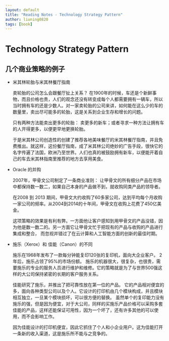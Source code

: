 ```yaml
---
layout: default
title: "Reading Notes - Technology Strategy Pattern"
author: liuning0820
tags: [book]
---
```


# Technology Strategy Pattern

## 几个商业策略的例子

- 米其林轮胎与米其林餐厅指南

    卖轮胎的公司怎么会跟餐厅扯上关系？
    在1900年的时候，车还是个新鲜事物，而且价格也贵，人们的观念还没有转变成每个人都需要拥有一辆车，所以当时拥有车的还是少数人。对一家卖轮胎的公司来讲，如何能在这么少的车的数量里，卖出尽可能多的轮胎，这是关系到企业生存和增长的问题。

    只有两种方法能卖出更多的轮胎： 卖更多的新车；或者寻求一种方法让拥有车的人开得更多，以便更早地更换轮胎。

    于是米其林公司创造性的创建了推荐各地美味餐厅的米其林餐厅指南，并且免费推出。就这样，这份餐厅指南，成了米其林公司绝妙的广告手段，很快它的名字传遍了法国，欧洲乃至世界。人们也真的被鼓励拥有新车，以便能开着自己的车去米其林指南里推荐的地方去享用美食。

- Oracle 的并购

    2007年，甲骨文公司制定了一条商业准则： 让甲骨文的所有细分产品在市场中都保持数一数二，如果自己本身的产品做不到，就收购同类产品的领导者。

    在2008 到 2013 期间，甲骨文大约收购了60多家公司，达到平均每个月收购一家公司的频率。从2004到2014的十年间，甲骨文在收购上花费了450亿美金。

    这项策略的效果是有利有弊。一方面他让客户感知到用甲骨文的产品没错，因为他是数一数二的。另一方面它让甲骨文忙于把现有的产品与收购的产品进行集成和整合， 而忽视并错过了在云计算和人工智能方面的创新的最佳时期。

- 施乐（Xerox）和 佳能（Canon）的不同

    施乐在1968年发布了一款每分钟能复印120张的复印机，面向大企业客户。 2年后，施乐占领了95%的市场份额。
    施乐的机器很大，很复杂，也很贵，需要施乐的专业的服务人员进行维护和维修。它的策略就是为了与世界500强这样的大公司保持紧密的长期的客户服务关系。

    佳能研究了施乐，并推出了把可靠性放在第一位的产品。 它的产品相对便宜的多，面向各种类型公司以及个人。它设计的打印机由几个模块构成，并且模块相互独立，一旦某个模块损坏，可以很方便的替换。 虽然单个的复印能力没有施乐的强，但是因为便宜，对于大公司，同样的买施乐产品价格可以采购多套佳能的产品，这样还能保证可用性，因为一个坏了，还有许多其他的可以使用，而不会影响工作。

    因为佳能设计的打印机便宜，因此它抓住了个人和小企业用户。这为佳能打开一条新的收入渠道，这是施乐所不能与之竞争的。
